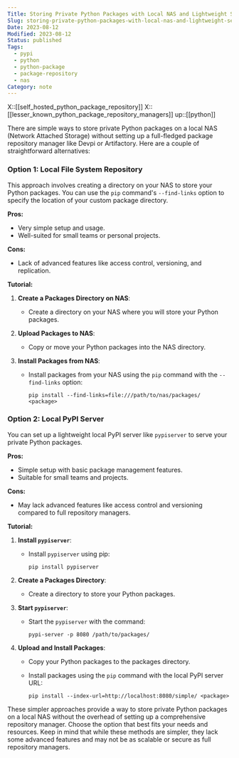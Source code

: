 ```yaml
---
Title: Storing Private Python Packages with Local NAS and Lightweight Servers
Slug: storing-private-python-packages-with-local-nas-and-lightweight-servers
Date: 2023-08-12
Modified: 2023-08-12
Status: published
Tags:
  - pypi
  - python
  - python-package
  - package-repository
  - nas
Category: note
---
```

X::[[self_hosted_python_package_repository]]
X::[[lesser_known_python_package_repository_managers]]
up::[[python]]

There are simple ways to store private Python packages on a local NAS (Network Attached Storage) without setting up a full-fledged package repository manager like Devpi or Artifactory. Here are a couple of straightforward alternatives:

### Option 1: Local File System Repository

This approach involves creating a directory on your NAS to store your Python packages. You can use the `pip` command's `--find-links` option to specify the location of your custom package directory.

**Pros:**

- Very simple setup and usage.
- Well-suited for small teams or personal projects.

**Cons:**

- Lack of advanced features like access control, versioning, and replication.

**Tutorial:**

1. **Create a Packages Directory on NAS**:
   - Create a directory on your NAS where you will store your Python packages.

2. **Upload Packages to NAS**:
   - Copy or move your Python packages into the NAS directory.

3. **Install Packages from NAS**:
   - Install packages from your NAS using the `pip` command with the `--find-links` option:

     ```
     pip install --find-links=file:///path/to/nas/packages/ <package>
     ```

### Option 2: Local PyPI Server

You can set up a lightweight local PyPI server like `pypiserver` to serve your private Python packages.

**Pros:**

- Simple setup with basic package management features.
- Suitable for small teams and projects.

**Cons:**

- May lack advanced features like access control and versioning compared to full repository managers.

**Tutorial:**

1. **Install `pypiserver`**:
   - Install `pypiserver` using pip:

     ```
     pip install pypiserver
     ```

2. **Create a Packages Directory**:
   - Create a directory to store your Python packages.

3. **Start `pypiserver`**:
   - Start the `pypiserver` with the command:

     ```
     pypi-server -p 8080 /path/to/packages/
     ```

4. **Upload and Install Packages**:
   - Copy your Python packages to the packages directory.
   - Install packages using the `pip` command with the local PyPI server URL:

     ```
     pip install --index-url=http://localhost:8080/simple/ <package>
     ```

These simpler approaches provide a way to store private Python packages on a local NAS without the overhead of setting up a comprehensive repository manager. Choose the option that best fits your needs and resources. Keep in mind that while these methods are simpler, they lack some advanced features and may not be as scalable or secure as full repository managers.
